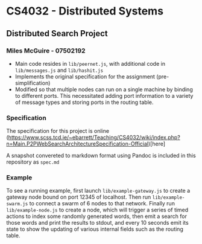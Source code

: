 # CS4032 - Distributed Systems
## Distributed Search Project
### Miles McGuire - 07502192

* Main code resides in `lib/peernet.js`, with additional code in `lib/messages.js` and `lib/hashit.js`
* Implements the original specification for the assignment (pre-simplification)
* Modified so that multiple nodes can run on a single machine by binding to different ports. This necessitated adding port information to a variety of message types and storing ports in the routing table.

### Specification

The specification for this project is online (https://www.scss.tcd.ie/~ebarrett/Teaching/CS4032/wiki/index.php?n=Main.P2PWebSearchArchitectureSpecification-Official)[here]

A snapshot convereted to markdown format using Pandoc is included in this repository as `spec.md`

### Example

To see a running example, first launch `lib/example-gateway.js` to create a gateway node bound on port 12345 of localhost. Then run `lib/example-swarm.js` to connect a swarm of 6 nodes to that network. Finally run `lib/example-node.js` to create a node, which will trigger a series of timed actions to index some randomly generated words, then emit a search for those words and print the results to stdout, and every 10 seconds emit its state to show the updating of various internal fields such as the routing table.
